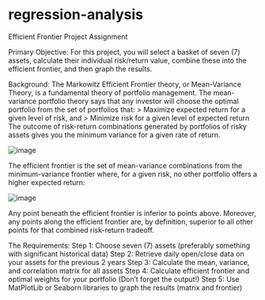 # regression-analysis


Efficient Frontier Project Assignment

Primary Objective: For this project, you will select a basket of seven (7) assets, calculate their individual 
risk/return value, combine these into the efficient frontier, and then graph the results.



Background: The Markowitz Efficient Frontier theory, or Mean-Variance Theory, is a fundamental theory of
portfolio management. The mean-variance portfolio theory says that any investor will choose the optimal portfolio
from the set of portfolios that:
      > Maximize expected return for a given level of risk, and
      > Minimize risk for a given level of expected return
The outcome of risk-return combinations generated by portfolios of risky assets gives you the minimum variance for a given rate of return.

![image](https://user-images.githubusercontent.com/113402328/210157136-e25f87fc-407d-4551-bde0-0cfe7e961256.png)


The efficient frontier is the set of mean-variance combinations from the minimum-variance frontier where, for a
given risk, no other portfolio offers a higher expected return:

![image](https://user-images.githubusercontent.com/113402328/210157143-f7224118-fc4a-4036-a725-4ac71f523c89.png)

Any point beneath the efficient frontier is inferior to points above. Moreover, any points along the efficient frontier
are, by definition, superior to all other points for that combined risk-return tradeoff.

The Requirements:
Step 1: Choose seven (7) assets (preferably something with significant historical data)
Step 2: Retrieve daily open/close data on your assets for the previous 2 years
Step 3: Calculate the mean, variance, and correlation matrix for all assets
Step 4: Calculate efficient frontier and optimal weights for your portfolio (Don’t forget the output!)
Step 5: Use MatPlotLib or Seaborn libraries to graph the results (matrix and frontier)
